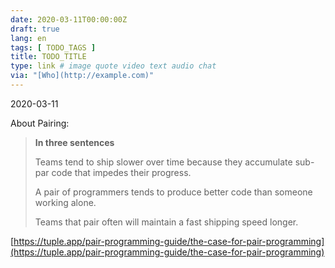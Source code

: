 ```yaml
---
date: 2020-03-11T00:00:00Z
draft: true
lang: en
tags: [ TODO_TAGS ]
title: TODO_TITLE
type: link # image quote video text audio chat
via: "[Who](http://example.com)"
---
```



2020-03-11

About Pairing:

> **In three sentences**
>
> Teams tend to ship slower over time because they accumulate sub-par code that impedes their progress.
>
> A pair of programmers tends to produce better code than someone working alone.
>
> Teams that pair often will maintain a fast shipping speed longer.

[https://tuple.app/pair-programming-guide/the-case-for-pair-programming](https://tuple.app/pair-programming-guide/the-case-for-pair-programming)

